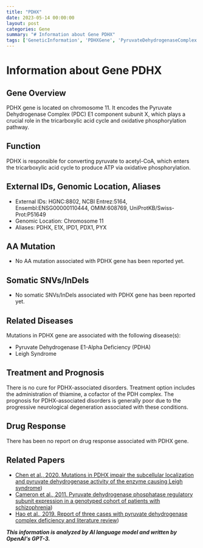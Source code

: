 ```yaml
---
title: "PDHX"
date: 2023-05-14 00:00:00
layout: post
categories: Gene
summary: "# Information about Gene PDHX"
tags: ['GeneticInformation', 'PDHXGene', 'PyruvateDehydrogenaseComplex', 'LeighSyndrome', 'PDHA', 'Thiamine', 'NeurologicalDegeneration', 'Schizophrenia']
---
```


# Information about Gene PDHX

## Gene Overview
PDHX gene is located on chromosome 11. It encodes the Pyruvate Dehydrogenase Complex (PDC) E1 component subunit X, which plays a crucial role in the tricarboxylic acid cycle and oxidative phosphorylation pathway. 

## Function
PDHX is responsible for converting pyruvate to acetyl-CoA, which enters the tricarboxylic acid cycle to produce ATP via oxidative phosphorylation. 

## External IDs, Genomic Location, Aliases
- External IDs: HGNC:8802, NCBI Entrez:5164, Ensembl:ENSG00000110444, OMIM:608769, UniProtKB/Swiss-Prot:P51649
- Genomic Location: Chromosome 11
- Aliases: PDHX, E1X, IPD1, PDX1, PYX

## AA Mutation
- No AA mutation associated with PDHX gene has been reported yet.

## Somatic SNVs/InDels
- No somatic SNVs/InDels associated with PDHX gene has been reported yet.

## Related Diseases
Mutations in PDHX gene are associated with the following disease(s):
- Pyruvate Dehydrogenase E1-Alpha Deficiency (PDHA)
- Leigh Syndrome

## Treatment and Prognosis
There is no cure for PDHX-associated disorders. Treatment option includes the administration of thiamine, a cofactor of the PDH complex. The prognosis for PDHX-associated disorders is generally poor due to the progressive neurological degeneration associated with these conditions. 

## Drug Response
There has been no report on drug response associated with PDHX gene.

## Related Papers
- [Chen et al., 2020. Mutations in PDHX impair the subcellular localization and pyruvate dehydrogenase activity of the enzyme causing Leigh syndrome](https://doi.org/10.1186/s12915-020-00900-5))
- [Cameron et al., 2011. Pyruvate dehydrogenase phosphatase regulatory subunit expression in a genotyped cohort of patients with schizophrenia](https://doi.org/10.1016/j.schres.2010.12.008))
- [Hao et al., 2019. Report of three cases with pyruvate dehydrogenase complex deficiency and literature review](https://doi.org/10.1016/j.braindev.2018.08.010))

**_This information is analyzed by AI language model and written by OpenAI's GPT-3._**